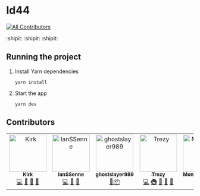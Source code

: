 # ld44
[![All Contributors](https://img.shields.io/badge/all_contributors-5-orange.svg?style=flat-square)](#contributors)

:shipit: :shipit: :shipit:

## Running the project

1. Install Yarn dependencies

    ```
    yarn install
    ```

1. Start the app

    ```
    yarn dev
    ```

## Contributors

<!-- ALL-CONTRIBUTORS-LIST:START - Do not remove or modify this section -->
<!-- prettier-ignore -->
<table><tr><td align="center"><a href="http://saricden.com/"><img src="https://avatars2.githubusercontent.com/u/7004280?v=4" width="100px;" alt="Kirk"/><br /><sub><b>Kirk</b></sub></a><br /><a href="https://github.com/trezy-studios/ld44/commits?author=saricden" title="Code">💻</a> <a href="#design-saricden" title="Design">🎨</a> <a href="#ideas-saricden" title="Ideas, Planning, & Feedback">🤔</a> <a href="#review-saricden" title="Reviewed Pull Requests">👀</a></td><td align="center"><a href="https://github.com/IanSSenne"><img src="https://avatars2.githubusercontent.com/u/48780301?v=4" width="100px;" alt="IanSSenne"/><br /><sub><b>IanSSenne</b></sub></a><br /><a href="https://github.com/trezy-studios/ld44/commits?author=IanSSenne" title="Code">💻</a> <a href="#ideas-IanSSenne" title="Ideas, Planning, & Feedback">🤔</a> <a href="#review-IanSSenne" title="Reviewed Pull Requests">👀</a></td><td align="center"><a href="https://github.com/ghostslayer989"><img src="https://avatars2.githubusercontent.com/u/45863583?v=4" width="100px;" alt="ghostslayer989"/><br /><sub><b>ghostslayer989</b></sub></a><br /><a href="#design-ghostslayer989" title="Design">🎨</a><a href="#dependencyupdater-ghostslayer989" title="Dependency Updater">📦</a></td><td align="center"><a href="http://trezy.com"><img src="https://avatars2.githubusercontent.com/u/442980?v=4" width="100px;" alt="Trezy"/><br /><sub><b>Trezy</b></sub></a><br /><a href="https://github.com/trezy-studios/ld44/commits?author=trezy" title="Code">💻</a> <a href="#infra-trezy" title="Infrastructure (Hosting, Build-Tools, etc)">🚇</a> <a href="#projectManagement-trezy" title="Project Management">📆</a> <a href="#ideas-trezy" title="Ideas, Planning, & Feedback">🤔</a> <a href="#review-trezy" title="Reviewed Pull Requests">👀</a></td><td align="center"><a href="https://github.com/MonsieurBasile"><img src="https://avatars1.githubusercontent.com/u/50092907?v=4" width="100px;" alt="MonsieurBasile"/><br /><sub><b>MonsieurBasile</b></sub></a><br /><a href="#content-MonsieurBasile" title="Content">🖋</a></td></tr></table>

<!-- ALL-CONTRIBUTORS-LIST:END -->
